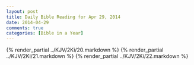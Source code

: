 ```yaml
---
layout: post
title: Daily Bible Reading for Apr 29, 2014
date: 2014-04-29
comments: true
categories: [Bible in a Year]
---
```

{% render_partial ../KJV/2Ki/20.markdown %}
{% render_partial ../KJV/2Ki/21.markdown %}
{% render_partial ../KJV/2Ki/22.markdown %}
